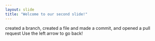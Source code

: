 ```yaml
---
layout: slide
title: "Welcome to our second slide!"
---
```

created a branch, created a file and made a commit, and opened a pull request
Use the left arrow to go back!
